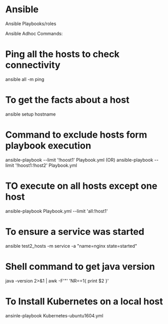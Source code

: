 # Ansible
Ansible Playbooks/roles 

Ansible Adhoc Commands:

# Ping all the hosts to check connectivity
ansible all -m ping
# To get the facts about a host
ansible setup hostname

# Command to exclude hosts form playbook execution
ansible-playbook --limit '!hoost1' Playbook.yml  (OR)
ansible-playbook --limit '!hoost1:!host2' Playbook.yml  

# TO execute on all hosts except one host
ansible-playbook Playbook.yml --limit 'all:!host1' 

# To ensure a service was started
ansible test2_hosts -m service -a "name=nginx state=started"
# Shell command to get java version
java -version 2>&1 | awk -F'"' 'NR==1{ print $2 }'

# To Install Kubernetes on a local host
ansinle-playbook Kubernetes-ubuntu1604.yml
